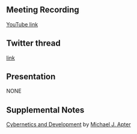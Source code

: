 ## Meeting Recording

[YouTube link](https://www.youtube.com/watch?v=2n012HEWNnA)

## Twitter thread

[link](https://twitter.com/Orthogonal_Lab/status/1373339331797090311)

## Presentation

NONE

## Supplemental Notes

[Cybernetics and Development](https://drive.google.com/drive/u/0/folders/1S0q_-Xd_bGkSo7-4MWJqohNwp4hx0xzD) by [Michael J. Apter](https://en.wikipedia.org/wiki/Michael_Apter)
